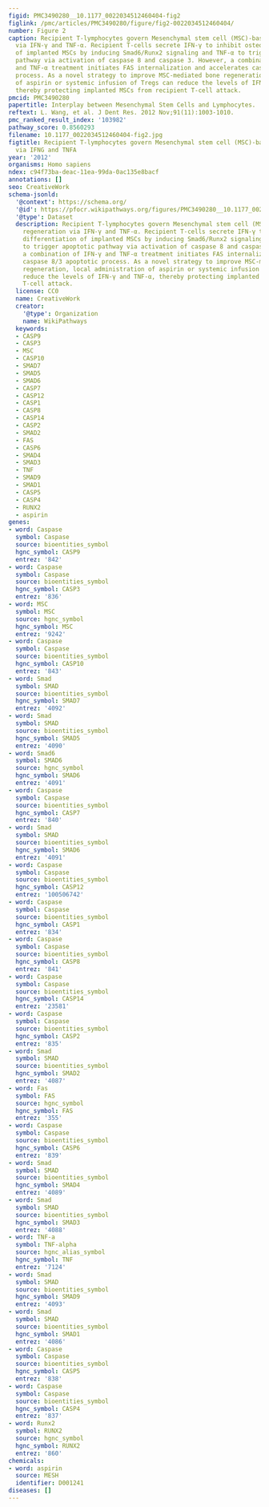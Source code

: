 ```yaml
---
figid: PMC3490280__10.1177_0022034512460404-fig2
figlink: /pmc/articles/PMC3490280/figure/fig2-0022034512460404/
number: Figure 2
caption: Recipient T-lymphocytes govern Mesenchymal stem cell (MSC)-based bone regeneration
  via IFN-γ and TNF-α. Recipient T-cells secrete IFN-γ to inhibit osteogenic differentiation
  of implanted MSCs by inducing Smad6/Runx2 signaling and TNF-α to trigger apoptotic
  pathway via activation of caspase 8 and caspase 3. However, a combination of IFN-γ
  and TNF-α treatment initiates FAS internalization and accelerates caspase 8/3 apoptotic
  process. As a novel strategy to improve MSC-mediated bone regeneration, local administration
  of aspirin or systemic infusion of Tregs can reduce the levels of IFN-γ and TNF-α,
  thereby protecting implanted MSCs from recipient T-cell attack.
pmcid: PMC3490280
papertitle: Interplay between Mesenchymal Stem Cells and Lymphocytes.
reftext: L. Wang, et al. J Dent Res. 2012 Nov;91(11):1003-1010.
pmc_ranked_result_index: '103982'
pathway_score: 0.8560293
filename: 10.1177_0022034512460404-fig2.jpg
figtitle: Recipient T-lymphocytes govern Mesenchymal stem cell (MSC)-based bone regeneration
  via IFNG and TNFA
year: '2012'
organisms: Homo sapiens
ndex: c94f73ba-deac-11ea-99da-0ac135e8bacf
annotations: []
seo: CreativeWork
schema-jsonld:
  '@context': https://schema.org/
  '@id': https://pfocr.wikipathways.org/figures/PMC3490280__10.1177_0022034512460404-fig2.html
  '@type': Dataset
  description: Recipient T-lymphocytes govern Mesenchymal stem cell (MSC)-based bone
    regeneration via IFN-γ and TNF-α. Recipient T-cells secrete IFN-γ to inhibit osteogenic
    differentiation of implanted MSCs by inducing Smad6/Runx2 signaling and TNF-α
    to trigger apoptotic pathway via activation of caspase 8 and caspase 3. However,
    a combination of IFN-γ and TNF-α treatment initiates FAS internalization and accelerates
    caspase 8/3 apoptotic process. As a novel strategy to improve MSC-mediated bone
    regeneration, local administration of aspirin or systemic infusion of Tregs can
    reduce the levels of IFN-γ and TNF-α, thereby protecting implanted MSCs from recipient
    T-cell attack.
  license: CC0
  name: CreativeWork
  creator:
    '@type': Organization
    name: WikiPathways
  keywords:
  - CASP9
  - CASP3
  - MSC
  - CASP10
  - SMAD7
  - SMAD5
  - SMAD6
  - CASP7
  - CASP12
  - CASP1
  - CASP8
  - CASP14
  - CASP2
  - SMAD2
  - FAS
  - CASP6
  - SMAD4
  - SMAD3
  - TNF
  - SMAD9
  - SMAD1
  - CASP5
  - CASP4
  - RUNX2
  - aspirin
genes:
- word: Caspase
  symbol: Caspase
  source: bioentities_symbol
  hgnc_symbol: CASP9
  entrez: '842'
- word: Caspase
  symbol: Caspase
  source: bioentities_symbol
  hgnc_symbol: CASP3
  entrez: '836'
- word: MSC
  symbol: MSC
  source: hgnc_symbol
  hgnc_symbol: MSC
  entrez: '9242'
- word: Caspase
  symbol: Caspase
  source: bioentities_symbol
  hgnc_symbol: CASP10
  entrez: '843'
- word: Smad
  symbol: SMAD
  source: bioentities_symbol
  hgnc_symbol: SMAD7
  entrez: '4092'
- word: Smad
  symbol: SMAD
  source: bioentities_symbol
  hgnc_symbol: SMAD5
  entrez: '4090'
- word: Smad6
  symbol: SMAD6
  source: hgnc_symbol
  hgnc_symbol: SMAD6
  entrez: '4091'
- word: Caspase
  symbol: Caspase
  source: bioentities_symbol
  hgnc_symbol: CASP7
  entrez: '840'
- word: Smad
  symbol: SMAD
  source: bioentities_symbol
  hgnc_symbol: SMAD6
  entrez: '4091'
- word: Caspase
  symbol: Caspase
  source: bioentities_symbol
  hgnc_symbol: CASP12
  entrez: '100506742'
- word: Caspase
  symbol: Caspase
  source: bioentities_symbol
  hgnc_symbol: CASP1
  entrez: '834'
- word: Caspase
  symbol: Caspase
  source: bioentities_symbol
  hgnc_symbol: CASP8
  entrez: '841'
- word: Caspase
  symbol: Caspase
  source: bioentities_symbol
  hgnc_symbol: CASP14
  entrez: '23581'
- word: Caspase
  symbol: Caspase
  source: bioentities_symbol
  hgnc_symbol: CASP2
  entrez: '835'
- word: Smad
  symbol: SMAD
  source: bioentities_symbol
  hgnc_symbol: SMAD2
  entrez: '4087'
- word: Fas
  symbol: FAS
  source: hgnc_symbol
  hgnc_symbol: FAS
  entrez: '355'
- word: Caspase
  symbol: Caspase
  source: bioentities_symbol
  hgnc_symbol: CASP6
  entrez: '839'
- word: Smad
  symbol: SMAD
  source: bioentities_symbol
  hgnc_symbol: SMAD4
  entrez: '4089'
- word: Smad
  symbol: SMAD
  source: bioentities_symbol
  hgnc_symbol: SMAD3
  entrez: '4088'
- word: TNF-a
  symbol: TNF-alpha
  source: hgnc_alias_symbol
  hgnc_symbol: TNF
  entrez: '7124'
- word: Smad
  symbol: SMAD
  source: bioentities_symbol
  hgnc_symbol: SMAD9
  entrez: '4093'
- word: Smad
  symbol: SMAD
  source: bioentities_symbol
  hgnc_symbol: SMAD1
  entrez: '4086'
- word: Caspase
  symbol: Caspase
  source: bioentities_symbol
  hgnc_symbol: CASP5
  entrez: '838'
- word: Caspase
  symbol: Caspase
  source: bioentities_symbol
  hgnc_symbol: CASP4
  entrez: '837'
- word: Runx2
  symbol: RUNX2
  source: hgnc_symbol
  hgnc_symbol: RUNX2
  entrez: '860'
chemicals:
- word: aspirin
  source: MESH
  identifier: D001241
diseases: []
---
```

